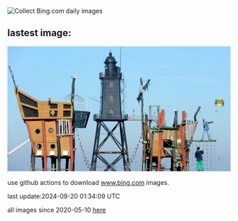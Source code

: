 ![Collect Bing.com daily images](https://github.com/counter2015/bing-daily-images/workflows/Collect%20Bing.com%20daily%20images/badge.svg)
## lastest image:
![](images/PiratePlayground.jpg)

use github actions to download www.bing.com images.

last update:2024-09-20 01:34:09 UTC

all images since 2020-05-10 [here](https://github.com/counter2015/bing-daily-images/tree/master/images) 
